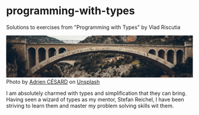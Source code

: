 # programming-with-types
Solutions to exercises from "Programming with Types" by Vlad Riscutia

![Example of complexity](docs/bridge.jpg)
Photo by <a href="https://unsplash.com/@adriencesard?utm_source=unsplash&utm_medium=referral&utm_content=creditCopyText">Adrien CÉSARD</a> on <a href="https://unsplash.com/s/photos/bridge?utm_source=unsplash&utm_medium=referral&utm_content=creditCopyText">Unsplash</a>

I am absolutely charmed with types and simplification that they can bring. Having seen a wizard of types as my mentor, Stefan Reichel, I have been striving to learn them and master my problem solving skills wit them.